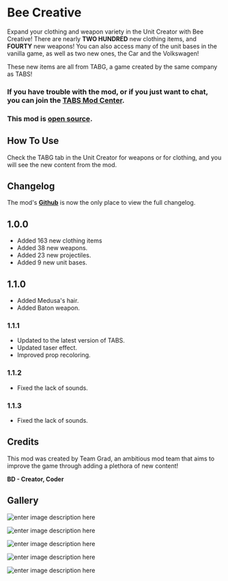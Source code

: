 # Bee Creative

Expand your clothing and weapon variety in the Unit Creator with Bee Creative! There are nearly **TWO HUNDRED** new clothing items, and **FOURTY** new weapons! You can also access many of the unit bases in the vanilla game, as well as two new ones, the Car and the Volkswagen!

These new items are all from TABG, a game created by the same company as TABS!

### If you have trouble with the mod, or if you just want to chat, you can join the [TABS Mod Center](https://discord.gg/zrs44qyp7S).

### This mod is [**open source**](https://github.com/donkeyrat/BeeCreative).

## How To Use

Check the TABG tab in the Unit Creator for weapons or for clothing, and you will see the new content from the mod.

## Changelog

The mod's [**Github**](https://github.com/donkeyrat/BeeCreative) is now the only place to view the full changelog.

## 1.0.0

 - Added 163 new clothing items
 - Added 38 new weapons.
 - Added 23 new projectiles.
 - Added 9 new unit bases.

## 1.1.0

 - Added Medusa's hair.
 - Added Baton weapon.

### 1.1.1

 - Updated to the latest version of TABS.
 - Updated taser effect.
 - Improved prop recoloring.

### 1.1.2

 - Fixed the lack of sounds.

### 1.1.3

 - Fixed the lack of sounds.

## Credits

This mod was created by Team Grad, an ambitious mod team that aims to improve the game through adding a plethora of new content!

**BD - Creator, Coder**

## Gallery

![enter image description here](https://i.gyazo.com/03efda5fefdc1edc9a2b8034c4753b07.png)

![enter image description here](https://i.gyazo.com/40e09a420743aa833859eb19d2ba1a07.png)

![enter image description here](https://i.gyazo.com/50fcd0e1a487737519773e51c97c0e03.png)

![enter image description here](https://i.gyazo.com/64da1f3c015c7d0f246054c007d60337.png)

![enter image description here](https://i.gyazo.com/07e4ff8563089a9ac518f8567b6abbf7.png)